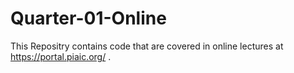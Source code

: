 # Quarter-01-Online
This Repositry contains code that are covered in online lectures at https://portal.piaic.org/ .
